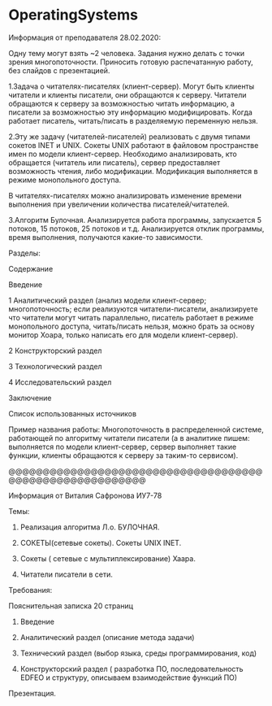 # OperatingSystems

Информация от преподавателя 28.02.2020:

Одну тему могут взять ~2 человека. Задания нужно делать с точки зрения многопоточности. Приносить готовую распечатанную работу, без слайдов с презентацией.

1.Задача о читателях-писателях (клиент-сервер). 
Могут быть клиенты читатели и клиенты писатели, они обращаются к серверу. Читатели обращаются к серверу за возможностью читать информацию, а писатели за возможностью эту информацию модифицировать. Когда работает писатель, читать/писать в разделяемую переменную нельзя.

2.Эту же задачу (читателей-писателей) реализовать с двумя типами сокетов INET и UNIX. Сокеты UNIX работают в файловом пространстве имен по модели клиент-сервер. Необходимо анализировать, кто обращается (читатель или писатель), сервер предоставляет возможность  чтения, либо модификации. Модификация выполняется в режиме монопольного доступа. 

В читателях-писателях можно анализировать изменение времени выполнения при увеличении количества писателей/читателей.

3.Алгоритм Булочная. Анализируется работа программы, запускается 5 потоков, 15 потоков, 25 потоков и т.д. Анализируется отклик программы, время выполнения, получаются какие-то зависимости.

Разделы:

Содержание

Введение

1 Аналитический раздел (анализ модели клиент-сервер; многопоточность; если реализуются читатели-писатели, анализируете что читатели могут читать параллельно, писатель работает в режиме монопольного доступа, читать/писать нельзя, можно брать за основу монитор Хоара, только написать его для модели клиент-сервер).

2 Конструкторский раздел

3 Технологический раздел

4 Исследовательский раздел

Заключение

Список использованных источников

Пример названия работы:
Многопоточность в распределенной системе, работающей по алгоритму читатели писатели (а в аналитике пишем: выполняется по модели клиент-сервер, сервер выполняет такие функции, клиенты обращаются к серверу за таким-то  сервисом).

@@@@@@@@@@@@@@@@@@@@@@@@@@@@@@@@@@@@@@@@@@@@@@@@@@@@@@@@@

Информация от Виталия Сафронова ИУ7-78

Темы:

1. Реализация алгоритма Л.о. БУЛОЧНАЯ. 

2. СОКЕТЫ(сетевые сокеты). Сокеты UNIX INET.

3. Сокеты ( сетевые с мультиплексирование) Хаара.

4. Читатели писатели в сети.

Требования:

Пояснительная записка 20 страниц

1. Введение

2. Аналитический раздел (описание метода задачи)

3. Технический раздел (выбор языка, среды программирования, код)

4. Конструкторский раздел ( разработка ПО, последовательность ЕDFEO и структуру, описываем взаимодействие функций ПО)

Презентация.

